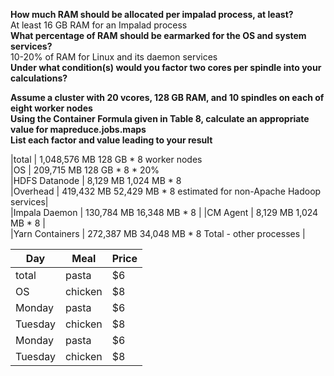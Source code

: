 <strong>How much RAM should be allocated per impalad process, at least?</strong>  
At least 16 GB RAM for an Impalad process  
<strong>What percentage of RAM should be earmarked for the OS and system services?</strong>  
10-20% of RAM for Linux and its daemon services  
<strong>Under what condition(s) would you factor two cores per spindle into your calculations?</strong>  

<strong>Assume a cluster with 20 vcores, 128 GB RAM, and 10 spindles on each of eight worker nodes</strong>  
<strong>Using the Container Formula given in Table 8, calculate an appropriate value for mapreduce.jobs.maps</strong>  
<strong>List each factor and value leading to your result</strong>  



|total           | 1,048,576 MB      128 GB * 8 worker nodes  
|OS              |   209,715 MB      128 GB * 8 * 20%  
|HDFS Datanode   |     8,129 MB    1,024 MB * 8  
|Overhead        |   419,432 MB   52,429 MB * 8 estimated for non-Apache Hadoop services|  
|Impala Daemon   |   130,784 MB   16,348 MB * 8                                         |
|CM Agent        |     8,129 MB    1,024 MB * 8                                         |  
|Yarn Containers |   272,387 MB   34,048 MB * 8 Total - other processes                 |  

| Day     | Meal    | Price |
| --------|---------|-------|
| total   | pasta   | $6    |
| OS      | chicken | $8    |
| Monday  | pasta   | $6    |
| Tuesday | chicken | $8    |
| Monday  | pasta   | $6    |
| Tuesday | chicken | $8    |
